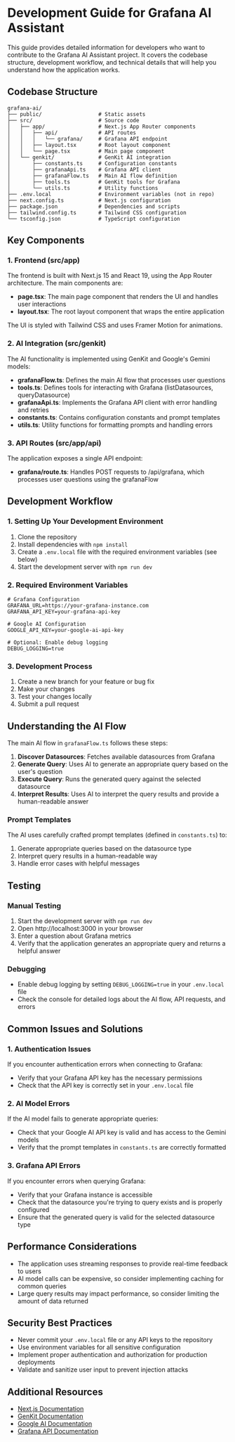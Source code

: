 # Development Guide for Grafana AI Assistant

This guide provides detailed information for developers who want to contribute to the Grafana AI Assistant project. It covers the codebase structure, development workflow, and technical details that will help you understand how the application works.

## Codebase Structure

```
grafana-ai/
├── public/                  # Static assets
├── src/                     # Source code
│   ├── app/                 # Next.js App Router components
│   │   ├── api/             # API routes
│   │   │   └── grafana/     # Grafana API endpoint
│   │   ├── layout.tsx       # Root layout component
│   │   └── page.tsx         # Main page component
│   └── genkit/              # GenKit AI integration
│       ├── constants.ts     # Configuration constants
│       ├── grafanaApi.ts    # Grafana API client
│       ├── grafanaFlow.ts   # Main AI flow definition
│       ├── tools.ts         # GenKit tools for Grafana
│       └── utils.ts         # Utility functions
├── .env.local               # Environment variables (not in repo)
├── next.config.ts           # Next.js configuration
├── package.json             # Dependencies and scripts
├── tailwind.config.ts       # Tailwind CSS configuration
└── tsconfig.json            # TypeScript configuration
```

## Key Components

### 1. Frontend (src/app)

The frontend is built with Next.js 15 and React 19, using the App Router architecture. The main components are:

- **page.tsx**: The main page component that renders the UI and handles user interactions
- **layout.tsx**: The root layout component that wraps the entire application

The UI is styled with Tailwind CSS and uses Framer Motion for animations.

### 2. AI Integration (src/genkit)

The AI functionality is implemented using GenKit and Google's Gemini models:

- **grafanaFlow.ts**: Defines the main AI flow that processes user questions
- **tools.ts**: Defines tools for interacting with Grafana (listDatasources, queryDatasource)
- **grafanaApi.ts**: Implements the Grafana API client with error handling and retries
- **constants.ts**: Contains configuration constants and prompt templates
- **utils.ts**: Utility functions for formatting prompts and handling errors

### 3. API Routes (src/app/api)

The application exposes a single API endpoint:

- **grafana/route.ts**: Handles POST requests to /api/grafana, which processes user questions using the grafanaFlow

## Development Workflow

### 1. Setting Up Your Development Environment

1. Clone the repository
2. Install dependencies with `npm install`
3. Create a `.env.local` file with the required environment variables (see below)
4. Start the development server with `npm run dev`

### 2. Required Environment Variables

```
# Grafana Configuration
GRAFANA_URL=https://your-grafana-instance.com
GRAFANA_API_KEY=your-grafana-api-key

# Google AI Configuration
GOOGLE_API_KEY=your-google-ai-api-key

# Optional: Enable debug logging
DEBUG_LOGGING=true
```

### 3. Development Process

1. Create a new branch for your feature or bug fix
2. Make your changes
3. Test your changes locally
4. Submit a pull request

## Understanding the AI Flow

The main AI flow in `grafanaFlow.ts` follows these steps:

1. **Discover Datasources**: Fetches available datasources from Grafana
2. **Generate Query**: Uses AI to generate an appropriate query based on the user's question
3. **Execute Query**: Runs the generated query against the selected datasource
4. **Interpret Results**: Uses AI to interpret the query results and provide a human-readable answer

### Prompt Templates

The AI uses carefully crafted prompt templates (defined in `constants.ts`) to:

1. Generate appropriate queries based on the datasource type
2. Interpret query results in a human-readable way
3. Handle error cases with helpful messages

## Testing

### Manual Testing

1. Start the development server with `npm run dev`
2. Open http://localhost:3000 in your browser
3. Enter a question about Grafana metrics
4. Verify that the application generates an appropriate query and returns a helpful answer

### Debugging

- Enable debug logging by setting `DEBUG_LOGGING=true` in your `.env.local` file
- Check the console for detailed logs about the AI flow, API requests, and errors

## Common Issues and Solutions

### 1. Authentication Issues

If you encounter authentication errors when connecting to Grafana:
- Verify that your Grafana API key has the necessary permissions
- Check that the API key is correctly set in your `.env.local` file

### 2. AI Model Errors

If the AI model fails to generate appropriate queries:
- Check that your Google AI API key is valid and has access to the Gemini models
- Verify that the prompt templates in `constants.ts` are correctly formatted

### 3. Grafana API Errors

If you encounter errors when querying Grafana:
- Verify that your Grafana instance is accessible
- Check that the datasource you're trying to query exists and is properly configured
- Ensure that the generated query is valid for the selected datasource type

## Performance Considerations

- The application uses streaming responses to provide real-time feedback to users
- AI model calls can be expensive, so consider implementing caching for common queries
- Large query results may impact performance, so consider limiting the amount of data returned

## Security Best Practices

- Never commit your `.env.local` file or any API keys to the repository
- Use environment variables for all sensitive configuration
- Implement proper authentication and authorization for production deployments
- Validate and sanitize user input to prevent injection attacks

## Additional Resources

- [Next.js Documentation](https://nextjs.org/docs)
- [GenKit Documentation](https://genkit.ai/docs)
- [Google AI Documentation](https://ai.google.dev/docs)
- [Grafana API Documentation](https://grafana.com/docs/grafana/latest/developers/http_api/)